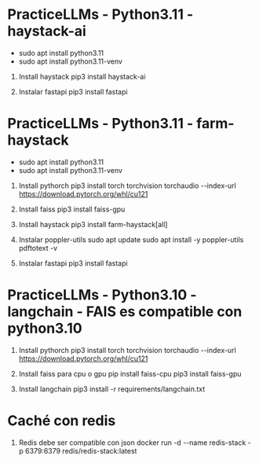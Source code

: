# PracticeLLMs - Python3.11 - haystack-ai

- sudo apt install python3.11
- sudo apt install python3.11-venv

1. Install haystack
   pip3 install haystack-ai

2. Instalar fastapi
   pip3 install fastapi

# PracticeLLMs - Python3.11 - farm-haystack

- sudo apt install python3.11
- sudo apt install python3.11-venv

1. Install pythorch
   pip3 install torch torchvision torchaudio --index-url https://download.pytorch.org/whl/cu121

2. Install faiss
   pip3 install faiss-gpu

3. Install haystack
   pip3 install farm-haystack[all]

4. Instalar poppler-utils
   sudo apt update
   sudo apt install -y poppler-utils
   pdftotext -v

5. Instalar fastapi
   pip3 install fastapi

# PracticeLLMs - Python3.10 - langchain - FAIS es compatible con python3.10

1. Install pythorch
   pip3 install torch torchvision torchaudio --index-url https://download.pytorch.org/whl/cu121

2. Install faiss para cpu o gpu
   pip install faiss-cpu
   pip3 install faiss-gpu

3. Install langchain
   pip3 install -r requirements/langchain.txt

# Caché con redis

1. Redis debe ser compatible con json
   docker run -d --name redis-stack -p 6379:6379 redis/redis-stack:latest
